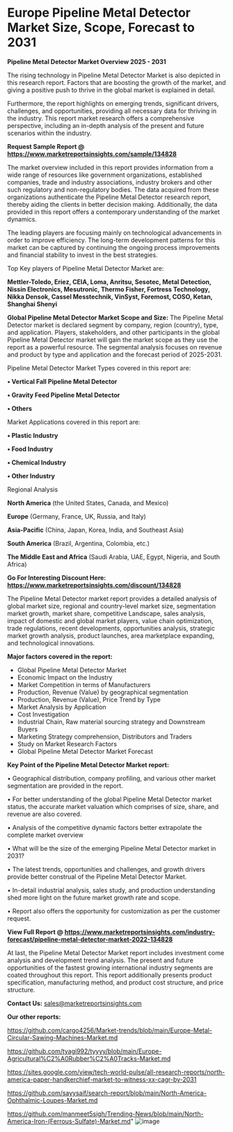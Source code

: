 # Europe Pipeline Metal Detector Market Size, Scope, Forecast to 2031

<Strong> Pipeline Metal Detector Market Overview 2025 - 2031</strong>

The rising technology in Pipeline Metal Detector Market is also depicted in this research report. Factors that are boosting the growth of the market, and giving a positive push to thrive in the global market is explained in detail.

Furthermore, the report highlights on emerging trends, significant drivers, challenges, and opportunities, providing all necessary data for thriving in the industry. This report market research offers a comprehensive perspective, including an in-depth analysis of the present and future scenarios within the industry.

<strong>Request Sample Report @ <a href=https://www.marketreportsinsights.com/sample/134828>https://www.marketreportsinsights.com/sample/134828</a></strong>

The market overview included in this report provides information from a wide range of resources like government organizations, established companies, trade and industry associations, industry brokers and other such regulatory and non-regulatory bodies. The data acquired from these organizations authenticate the Pipeline Metal Detector research report, thereby aiding the clients in better decision making. Additionally, the data provided in this report offers a contemporary understanding of the market dynamics.

The leading players are focusing mainly on technological advancements in order to improve efficiency. The long-term development patterns for this market can be captured by continuing the ongoing process improvements and financial stability to invest in the best strategies.

Top Key players of Pipeline Metal Detector Market are:

<strong>Mettler-Toledo, Eriez, CEIA, Loma, Anritsu, Sesotec, Metal Detection, Nissin Electronics, Mesutronic, Thermo Fisher, Fortress Technology, Nikka Densok, Cassel Messtechnik, VinSyst, Foremost, COSO, Ketan, Shanghai Shenyi</strong>

<strong><b>Global Pipeline Metal Detector Market Scope and Size:</b></strong>
The Pipeline Metal Detector market is declared segment by company, region (country), type, and application. Players, stakeholders, and other participants in the global Pipeline Metal Detector market will gain the market scope as they use the report as a powerful resource. The segmental analysis focuses on revenue and product by type and application and the forecast period of 2025-2031.

Pipeline Metal Detector Market Types covered in this report are:

<strong>• Vertical Fall Pipeline Metal Detector

• Gravity Feed Pipeline Metal Detector

• Others</strong>

Market Applications covered in this report are:

<strong>• Plastic Industry

• Food Industry

• Chemical Industry

• Other Industry</strong> 

Regional Analysis

<strong>North America</strong> (the United States, Canada, and Mexico)

<strong>Europe</strong> (Germany, France, UK, Russia, and Italy)

<strong>Asia-Pacific</strong> (China, Japan, Korea, India, and Southeast Asia)

<strong>South America</strong> (Brazil, Argentina, Colombia, etc.)

<strong>The Middle East and Africa</strong> (Saudi Arabia, UAE, Egypt, Nigeria, and South Africa)

<strong>Go For Interesting Discount Here: <a href=https://www.marketreportsinsights.com/discount/134828>https://www.marketreportsinsights.com/discount/134828</a></strong>

The Pipeline Metal Detector market report provides a detailed analysis of global market size, regional and country-level market size, segmentation market growth, market share, competitive Landscape, sales analysis, impact of domestic and global market players, value chain optimization, trade regulations, recent developments, opportunities analysis, strategic market growth analysis, product launches, area marketplace expanding, and technological innovations.

<strong><b>Major factors covered in the report:</b></strong>
<ul>
  <li>Global Pipeline Metal Detector Market </li>
  <li>Economic Impact on the Industry</li>
  <li>Market Competition in terms of Manufacturers</li>
  <li>Production, Revenue (Value) by geographical segmentation</li>
  <li>Production, Revenue (Value), Price Trend by Type</li>
  <li>Market Analysis by Application</li>
  <li>Cost Investigation</li>
  <li>Industrial Chain, Raw material sourcing strategy and Downstream Buyers</li>
  <li>Marketing Strategy comprehension, Distributors and Traders</li>
  <li>Study on Market Research Factors</li>
  <li>Global Pipeline Metal Detector Market Forecast</li>
</ul>

<strong><b>Key Point of the Pipeline Metal Detector Market report:</b></strong>

• Geographical distribution, company profiling, and various other market segmentation are provided in the report.

• For better understanding of the global Pipeline Metal Detector market status, the accurate market valuation which comprises of size, share, and revenue are also covered.

• Analysis of the competitive dynamic factors better extrapolate the complete market overview

• What will be the size of the emerging Pipeline Metal Detector market in 2031?

• The latest trends, opportunities and challenges, and growth drivers provide better construal of the Pipeline Metal Detector Market.

• In-detail industrial analysis, sales study, and production understanding shed more light on the future market growth rate and scope.

• Report also offers the opportunity for customization as per the customer request.

<strong><b>View Full Report @ <a href=https://www.marketreportsinsights.com/industry-forecast/pipeline-metal-detector-market-2022-134828>https://www.marketreportsinsights.com/industry-forecast/pipeline-metal-detector-market-2022-134828</a></b></strong>


At last, the Pipeline Metal Detector Market report includes investment come analysis and development trend analysis. The present and future opportunities of the fastest growing international industry segments are coated throughout this report. This report additionally presents product specification, manufacturing method, and product cost structure, and price structure.

<strong>Contact Us:</strong>
sales@marketreportsinsights.com

<strong>Our other reports:</strong>

<a href=https://github.com/cargo4256/Market-trends/blob/main/Europe-Metal-Circular-Sawing-Machines-Market.md>https://github.com/cargo4256/Market-trends/blob/main/Europe-Metal-Circular-Sawing-Machines-Market.md</a>

<a href=https://github.com/tyagi992/tyyyy/blob/main/Europe-Agricultural%C2%A0Rubber%C2%A0Tracks-Market.md>https://github.com/tyagi992/tyyyy/blob/main/Europe-Agricultural%C2%A0Rubber%C2%A0Tracks-Market.md</a>

<a href=https://sites.google.com/view/tech-world-pulse/all-research-reports/north-america-paper-handkerchief-market-to-witness-xx-cagr-by-2031>https://sites.google.com/view/tech-world-pulse/all-research-reports/north-america-paper-handkerchief-market-to-witness-xx-cagr-by-2031</a>

<a href=https://github.com/sayysaif/search-report/blob/main/North-America-Ophthalmic-Loupes-Market.md>https://github.com/sayysaif/search-report/blob/main/North-America-Ophthalmic-Loupes-Market.md</a>

<a href=https://github.com/manmeet5sigh/Trending-News/blob/main/North-America-Iron-(Ferrous-Sulfate)-Market.md>https://github.com/manmeet5sigh/Trending-News/blob/main/North-America-Iron-(Ferrous-Sulfate)-Market.md</a>"
![image](https://github.com/user-attachments/assets/b17598ea-dffc-4b65-882d-f994eea31d20)
